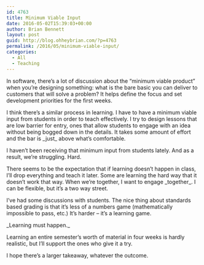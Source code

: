 ```yaml
---
id: 4763
title: Minimum Viable Input
date: 2016-05-02T15:39:03+00:00
author: Brian Bennett
layout: post
guid: http://blog.ohheybrian.com/?p=4763
permalink: /2016/05/minimum-viable-input/
categories:
  - All
  - Teaching
---
```

In software, there&#8217;s a lot of discussion about the &#8220;minimum viable product&#8221; when you&#8217;re designing something: what is the bare basic you can deliver to customers that will solve a problem? It helps define the focus and set development priorities for the first weeks.

I think there&#8217;s a similar process in learning. I have to have a minimum viable input from students in order to teach effectively. I try to design lessons that are low barrier for entry, ones that allow students to engage with an idea without being bogged down in the details. It takes some amount of effort and the bar is \_just\_ above what&#8217;s comfortable.

I haven&#8217;t been receiving that minimum input from students lately. And as a result, we&#8217;re struggling. Hard.

There seems to be the expectation that if learning doesn&#8217;t happen in class, I&#8217;ll drop everything and teach it later. Some are learning the hard way that it doesn&#8217;t work that way. When we&#8217;re together, I want to engage \_together\_. I can be flexible, but it&#8217;s a two way street.

I&#8217;ve had some discussions with students. The nice thing about standards based grading is that it&#8217;s less of a numbers game (mathematically impossible to pass, etc.) It&#8217;s harder &#8211; it&#8217;s a learning game.

\_Learning must happen.\_

Learning an entire semester&#8217;s worth of material in four weeks is hardly realistic, but I&#8217;ll support the ones who give it a try.

I hope there&#8217;s a larger takeaway, whatever the outcome.